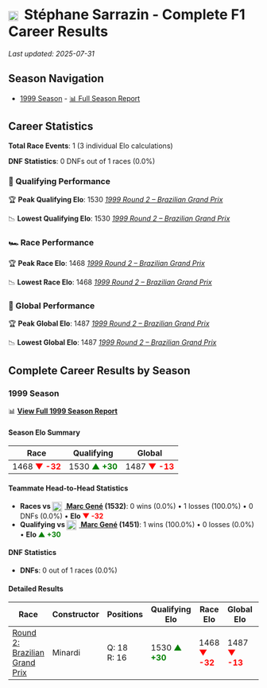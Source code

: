 # <img src="https://upload.wikimedia.org/wikipedia/commons/c/c3/Flag_of_France.svg" alt="France" width="20" height="auto" style="vertical-align: middle; margin-right: 5px;" onerror="this.outerHTML='🇫🇷'; this.style.marginRight='5px';"/> Stéphane Sarrazin - Complete F1 Career Results

*Last updated: 2025-07-31*

## Season Navigation

- [1999 Season](#1999-season) - [📊 Full Season Report](../seasons/1999-season-report)

## Career Statistics

**Total Race Events**: 1 (3 individual Elo calculations)

**DNF Statistics**: 0 DNFs out of 1 races (0.0%)

### 🏁 Qualifying Performance

🏆 **Peak Qualifying Elo**: 1530
   *[1999 Round 2 – Brazilian Grand Prix](../seasons/1999-season-report#round-2-brazilian-grand-prix)*

📉 **Lowest Qualifying Elo**: 1530
   *[1999 Round 2 – Brazilian Grand Prix](../seasons/1999-season-report#round-2-brazilian-grand-prix)*

### 🏎️ Race Performance

🏆 **Peak Race Elo**: 1468
   *[1999 Round 2 – Brazilian Grand Prix](../seasons/1999-season-report#round-2-brazilian-grand-prix)*

📉 **Lowest Race Elo**: 1468
   *[1999 Round 2 – Brazilian Grand Prix](../seasons/1999-season-report#round-2-brazilian-grand-prix)*

### 🌟 Global Performance

🏆 **Peak Global Elo**: 1487
   *[1999 Round 2 – Brazilian Grand Prix](../seasons/1999-season-report#round-2-brazilian-grand-prix)*

📉 **Lowest Global Elo**: 1487
   *[1999 Round 2 – Brazilian Grand Prix](../seasons/1999-season-report#round-2-brazilian-grand-prix)*


## Complete Career Results by Season

### 1999 Season

📊 **[View Full 1999 Season Report](../seasons/1999-season-report)**

#### Season Elo Summary

| Race | Qualifying | Global |
|------|------------|--------|
| 1468 **<span style="color: red;">▼ -32</span>** | 1530 **<span style="color: green;">▲ +30</span>** | 1487 **<span style="color: red;">▼ -13</span>** |

#### Teammate Head-to-Head Statistics

- **Races vs [<img src="https://upload.wikimedia.org/wikipedia/commons/9/9a/Flag_of_Spain.svg" alt="Spain" width="20" height="auto" style="vertical-align: middle; margin-right: 5px;" onerror="this.outerHTML='🇪🇸'; this.style.marginRight='5px';"/> Marc Gené](marc-gen) (1532)**: 0 wins (0.0%) • 1 losses (100.0%) • 0 DNFs (0.0%) • **Elo <span style="color: red;">▼ -32</span>**
- **Qualifying vs [<img src="https://upload.wikimedia.org/wikipedia/commons/9/9a/Flag_of_Spain.svg" alt="Spain" width="20" height="auto" style="vertical-align: middle; margin-right: 5px;" onerror="this.outerHTML='🇪🇸'; this.style.marginRight='5px';"/> Marc Gené](marc-gen) (1451)**: 1 wins (100.0%) • 0 losses (0.0%) • **Elo <span style="color: green;">▲ +30</span>**

#### DNF Statistics

- **DNFs**: 0 out of 1 races (0.0%)

#### Detailed Results

| Race | Constructor | Positions | Qualifying Elo | Race Elo | Global Elo | Teammate |
|------|-------------|-----------|----------------|----------|------------|----------|
| [Round 2: Brazilian Grand Prix](../seasons/1999-season-report#round-2-brazilian-grand-prix) | Minardi | Q: 18<br/>R: 16 | 1530 **<span style="color: green;">▲ +30</span>** | 1468 **<span style="color: red;">▼ -32</span>** | 1487 **<span style="color: red;">▼ -13</span>** | [<img src="https://upload.wikimedia.org/wikipedia/commons/9/9a/Flag_of_Spain.svg" alt="Spain" width="20" height="auto" style="vertical-align: middle; margin-right: 5px;" onerror="this.outerHTML='🇪🇸'; this.style.marginRight='5px';"/> Marc Gené](marc-gen)<br/>Q: 20<br/>R: 9 |

